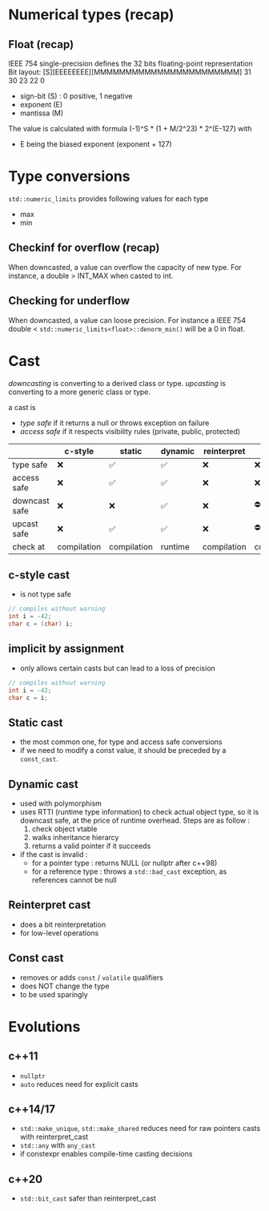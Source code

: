 # Numerical types (recap)

## Float (recap)

IEEE 754 single-precision defines the 32 bits floating-point representation
Bit layout: [S][EEEEEEEE][MMMMMMMMMMMMMMMMMMMMMMM]
            31 30     23 22                     0
- sign-bit (S) : 0 positive, 1 negative
- exponent (E)
- mantissa (M)

The value is calculated with formula (-1)^S * (1 + M/2^23) * 2^(E-127) with
- E being the biased exponent (exponent + 127)

# Type conversions

`std::numeric_limits` provides following values for each type
- max
- min


## Checkinf for overflow (recap)
When downcasted, a value can overflow the capacity of new type. For instance, a double > INT_MAX when casted to int.

## Checking for underflow
When downcasted, a value can loose precision. For instance a IEEE 754 double < `std::numeric_limits<float>::denorm_min()` will be a 0 in float.

# Cast

_downcasting_ is converting to a derived class or type.
_upcasting_ is converting to a more generic class or type.

a cast is
- _type safe_ if it returns a null or throws exception on failure
- _access safe_ if it respects visibility rules (private, public, protected)

|   			|c-style	|static		|dynamic	|reinterpret	|const	|implicit	|
|---			|---		|---		|---		|---			|---	|---		|
|type safe		|❌			|✅			|✅		|❌			|❌			|❕		|
|access safe	|❌			|✅			|✅		|❌			|❌			|❌		|
|downcast safe	|❌			|❌			|✅		|❌			|⛔			|❌		|
|upcast safe	|❌			|✅			|✅		|❌			|⛔			|✅		|
|check at		|compilation|compilation|runtime|compilation|compilation|compilation|

## c-style cast
- is not type safe

```c++
// compiles without warning
int i = -42;
char c = (char) i;
```

## implicit by assignment
- only allows certain casts but can lead to a loss of precision
```c++
// compiles without warning
int i = -42;
char c = i;
```

## Static cast
- the most common one, for type and access safe conversions
- if we need to modify a const value, it should be preceded by a `const_cast`.

## Dynamic cast
- used with polymorphism
- uses RTTI (runtime type information) to check actual object type, so it is downcast safe, at the price of runtime overhead. Steps are as follow :
	1. check object vtable
	2. walks inheritance hierarcy
	3. returns a valid pointer if it succeeds
- if the cast is invalid : 
	- for a pointer type : returns NULL (or nullptr after c++98)
	- for a reference type : throws a `std::bad_cast` exception, as references cannot be null

## Reinterpret cast
- does a bit reinterpretation
- for low-level operations

## Const cast
- removes or adds `const` / `volatile` qualifiers
- does NOT change the type
- to be used sparingly

# Evolutions

## c++11
- `nullptr`
- `auto` reduces need for explicit casts

## c++14/17
- `std::make_unique`, `std::make_shared` reduces need for raw pointers casts with reinterpret_cast
- `std::any` with `any_cast`
- if constexpr enables compile-time casting decisions

## c++20
- `std::bit_cast` safer than reinterpret_cast